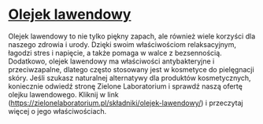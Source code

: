# [Olejek lawendowy](https://zielonelaboratorium.pl/składniki/olejek-lawendowy/)

Olejek lawendowy to nie tylko piękny zapach, ale również wiele korzyści dla naszego zdrowia i urody. Dzięki swoim właściwościom relaksacyjnym, łagodzi stres i napięcie, a także pomaga w walce z bezsennością. Dodatkowo, olejek lawendowy ma właściwości antybakteryjne i przeciwzapalne, dlatego często stosowany jest w kosmetyce do pielęgnacji skóry. Jeśli szukasz naturalnej alternatywy dla produktów kosmetycznych, koniecznie odwiedź stronę Zielone Laboratorium i sprawdź naszą ofertę olejku lawendowego. Kliknij w link (https://zielonelaboratorium.pl/składniki/olejek-lawendowy/) i przeczytaj więcej o jego właściwościach.